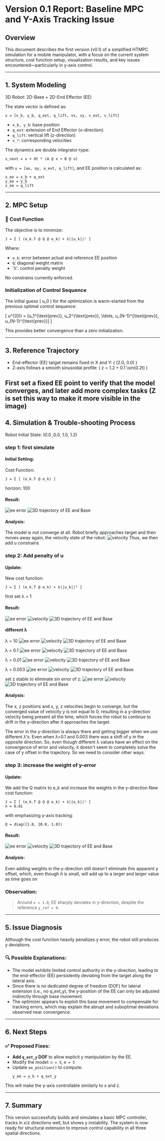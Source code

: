 # Version 0.1 Report: Baseline MPC and Y-Axis Tracking Issue

## Overview

This document describes the first version (v0.1) of a simplified HTMPC simulation for a mobile manipulator, with a focus on the current system structure, cost function setup, visualization results, and key issues encountered—particularly in y-axis control.

---

## 1. System Modeling

3D Robot: 2D-Base + 2D-End Effector (EE)

The state vector is defined as:

```
x = [x_b, y_b, q_ext, q_lift, vx, vy, v_ext, v_lift]
```

- `x_b, y_b`: base position
- `q_ext`: extension of End Effector (x-direction)
- `q_lift`: vertical lift (z-direction)
- `v_*`: corresponding velocities

The dynamics are double integrator-type:

```
x_next = x + dt * (A @ x + B @ u)
```

with `u = [ax, ay, a_ext, a_lift]`, and EE position is calculated as:

```
x_ee = x_b + q_ext
y_ee = y_b
z_ee = q_lift
```

---

## 2. MPC Setup

### 🎯 Cost Function

The objective is to minimize:

```
J = Σ [ (e_k.T @ Q @ e_k) + λ||u_k||² ]
```

Where:

- `e_k`: error between actual and reference EE position
- `Q`: diagonal weight matrix
- 'λ': control penalty weight

No constrains currently enforced.

### Initialization of Control Sequence

The initial guess \( u_0 \) for the optimization is warm-started from the previous optimal control sequence:

\[ u^{(0)} = [u_1^{\text{prev}}, u_2^{\text{prev}}, \ldots, u_{N-1}^{\text{prev}}, u_{N-1}^{\text{prev}}] \]

This provides better convergence than a zero initialization.

---

## 3. Reference Trajectory

- End-effector (EE) target remains fixed in X and Y: \( (2.0, 0.0) \)
- Z-axis follows a smooth sinusoidal profile: \( z = 1.2 + 0.1 \sin(0.2t) \)

First set a fixed EE point to verify that the model converges, and later add more complex tasks
(Z is set this way to make it more visible in the image)
---

## 4. Simulation & Trouble-shooting Process
Robot Initial State: (0.0 ,0.0, 1.0, 1.2)

### step 1: first simulate

#### Initial Setting:
Cost Function:
```
J = Σ [ (e_k.T @ e_k) ]
```
horizon: 100

#### Result:
![ee error](results/mn4/ee_error/u11.png)
![3D trajectory of EE and Base](results/mn4/animation/u11.gif)

#### Analysis:
The model is not converge at all. Robot briefly approaches target and then moves away again, the velocity state of the robot:
![velocity](results/mn4/velocity/u11.png)
Thus, we then add u constrains

### step 2: Add penalty of u

#### Update:
New cost function:
```
J = Σ [ (e_k.T @ e_k) + λ||u_k||² ]
```
first set λ = 1

#### Result:
![ee error](results/mn4/u2/ee_error.png)
![velocity](results/mn4/u2/velocity_history.png)
![3D trajectory of EE and Base](results/mn4/u2/trajectory_3d.png)

#### different λ
λ = 10
![ee error](results/mn4/u10/ee_error.png)
![velocity](results/mn4/u10/velocity_history.png)
![3D trajectory of EE and Base](results/mn4/u10/trajectory_3d.png)

λ = 0.1
![ee error](results/mn4/u0.1/ee_error.png)
![velocity](results/mn4/u0.1/velocity_history.png)
![3D trajectory of EE and Base](results/mn4/u0.1/trajectory_3d.png)

λ = 0.01
![ee error](results/mn4/u0.01/ee_error.png)
![velocity](results/mn4/u0.01/velocity_history.png)
![3D trajectory of EE and Base](results/mn4/u0.01/trajectory_3d.png)

λ = 0.003
![ee error](results/mn4/u0.003/ee_error.png)
![velocity](results/mn4/u0.003/velocity_history.png)
![3D trajectory of EE and Base](results/mn4/u0.003/trajectory_3d.png)

set z stable to eliminate sin error of z:
![ee error](results/mn4/u0.003z1.2/ee_error.png)
![velocity](results/mn4/u0.003z1.2/velocity_history.png)
![3D trajectory of EE and Base](results/mn4/u0.003z1.2/trajectory_3d.png)


#### Analysis:
The x, z positions and x, y, z velocities begin to converge, but the converged value of velocity y is not equal to 0, resulting in a y-direction velocity being present all the time, which forces the robot to continue to drift in the y-direction after it approaches the target.

The error in the y-direction is always there and getting bigger when we use different λ's. Even when λ=0.1 and 0.003 there was a shift of y in the opposite direction. So, even though different λ values have an effect on the convergence of error and velocity, it doesn't seem to completely solve the case of y offset in the trajectory. So we need to consider other ways.

### step 3: increase the weight of y-error

#### Update:
We add the Q matrix to e_k and increase the weights in the y-direction
New cost function:
```
J = Σ [ (e_k.T @ Q @ e_k) + λ||u_k||² ]
λ = 0.01
```
with emphasizing y-axis tracking:
```
Q = diag([1.0, 20.0, 1.0])
```

#### Result:
![ee error](results/mn4/u0.01z1.2y20/ee_error.png)
![velocity](results/mn4/u0.01z1.2y20/velocity_history.png)
![3D trajectory of EE and Base](results/mn4/u0.01z1.2y20/trajectory_3d.png)

#### Analysis:

Even adding weights in the y-direction still doesn't eliminate this apparent y offset, which, even though it is small, will add up to a larger and larger value as time goes on

### Observation:
> Around `x ≈ 1.0`, EE sharply deviates in y-direction, despite the reference `y_ref = 0`.

---

## 5. Issue Diagnosis

Although the cost function heavily penalizes y error, the robot still produces y deviations.

### 🔍 Possible Explanations:

- The model exhibits limited control authority in the y-direction, leading to the end-effector (EE) persistently deviating from the target along the lateral axis.
- Since there is no dedicated degree of freedom (DOF) for lateral extension (i.e., no q_ext_y), the y-position of the EE can only be adjusted indirectly through base movement.
- The optimizer appears to exploit this base movement to compensate for tracking errors, which may explain the abrupt and suboptimal deviations observed near convergence.

---

## 6. Next Steps

### ✅ Proposed Fixes:

- **Add `q_ext_y` DOF** to allow explicit y manipulation by the EE.
- Modify the model: `n = 5`, `m = 5`
- Update `ee_position()` to compute:
  ```
  y_ee = y_b + q_ext_y
  ```

This will make the y-axis controllable similarly to x and z.

---

## 7. Summary

This version successfully builds and simulates a basic MPC controller, tracks in x/z directions well, but shows y instability. The system is now ready for structural extension to improve control capability in all three spatial directions.


